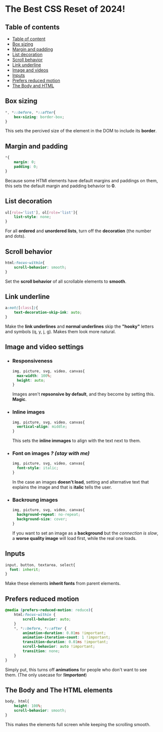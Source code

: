 # The Best CSS Reset of 2024!

## Table of contents

- [Table of content](#table-of-content)
- [Box sizing](#box-sizing)
- [Margin and padding](#margin-and-padding)
- [List decoration](#list-decoration)
- [Scroll behavior](#scroll-behavior)
- [Link underline](#link-underline)
- [Image and videos](#image-and-video-settings)
- [Inputs](#inputs)
- [Prefers reduced motion](#prefers-reduced-motion)
- [The Body and HTML](#the-body-and-the-html-elements)
  
## Box sizing
```css
*, *::before, *::after{
    box-sizing: border-box; 
}
```
This sets the percived size of the element in the DOM to include its **border**.

## Margin and padding
```css
*{
    margin: 0; 
    padding: 0; 
}
```
Because some HTMl elements have default margins and paddings on them, this sets the default margin and padding behavior to **0**.

## List decoration
```css
ul[role='list'], ol[role='list']{
    list-style: none; 
}
```
For all **ordered** and **unordered lists**, turn off the **decoration** (the number and dots).

## Scroll behavior 
```css
html:focus-within{
    scroll-behavior: smooth; 
}
```
Set the **scroll behavior** of all scrollable elements to **smooth**.

## Link underline
```css
a:not([class]){
    text-decoration-skip-ink: auto; 
}
```
Make the **link underlines** and **normal underlines** skip the **"hooky"** letters and symbols (q, y, j, g). Makes them look more natural.

## Image and video settings
- ### Responsiveness
  ```css
  img, picture, svg, video, canvas{
    max-width: 100%;
    height: auto;
  }
  ```
  Images aren't **repsonsive by default**, and they become by setting this. **Magic**.
- ### Inline images
  ```css
  img, picture, svg, video, canvas{
    vertical-align: middle; 
  }
  ```
  This sets the **inline immages** to align with the text next to them.
- ### Font on images _? (stay with me)_
  ```css
  img, picture, svg, video, canvas{
    font-style: italic; 
  }
  ```
  In the case an images **doesn't load**, setting and alternative text that explains the image and that is **italic** tells the user.
- ### Backroung images
  ```css
  img, picture, svg, video, canvas{
    background-repeat: no-repeat; 
    background-size: cover;
  }
  ```
  If you want to set an image as a **background** but the _connection is slow_, a **worse quality image** will load first, while the real one loads.

## Inputs
```css
input, button, textarea, select{
  font: inherit; 
}
  ```
Make these elements **inherit fonts** from parent elements.

## Prefers reduced motion 
```css
@media (prefers-reduced-motion: reduce){
    html:focus-within {
        scroll-behavior: auto;
    }
    *, *::before, *::after {
        animation-duration: 0.01ms !important;
        animation-iteration-count: 1 !important;
        transition-duration: 0.01ms !important;
        scroll-behavior: auto !important;
        transition: none;
    }
}
```
Simply put, this turns off **animations** for people who don't want to see them. (The only usecase for _**!important**_)

## The Body and The HTML elements
```css
body, html{
    height: 100%; 
    scroll-behavior: smooth; 
}
```
This makes the elements full screen while keeping the scrolling smooth.
